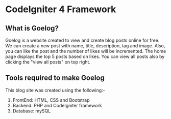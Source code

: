 # CodeIgniter 4 Framework

## What is Goelog?

Goelog is a website created to view and create blog posts online for free. We can create a new post with name, title, description, tag and image. Also, you can like the post
and the number of likes will be incremented. The home page displays the top 5 posts based on likes. You can view all posts also by clicking the "view all posts" on top right.


## Tools required to make Goelog

This blog site was created using the following:-
1. FrontEnd: HTML, CSS and Bootstrap
2. Backend: PHP and CodeIgniter framework
3. Database: mySQL

